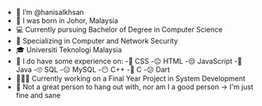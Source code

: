 - 👋 I’m @hanisaIkhsan
- 🏡 I was born in Johor, Malaysia
- 💻 Currently pursuing Bachelor of Degree in Computer Science
- 🛜 Specializing in Computer and Network Security
- 🎓 Universiti Teknologi Malaysia
- 🤡 I do have some experience on:
    -🤨 CSS
    -😐 HTML
    -😒 JavaScript
    -🥲 Java
    -🙄 SQL
    -😑 MySQL
    -😶 C++
    -🫤 C
    -😕 Dart
- 👩🏽‍💻 Currently working on a Final Year Project in System Development
- 🥴 Not a great person to hang out with, nor am I a good person -> I'm just fine and sane
     

<!---
hanisaIkhsan/hanisaIkhsan is a ✨ special ✨ repository because its `README.md` (this file) appears on your GitHub profile.
You can click the Preview link to take a look at your changes.
--->
